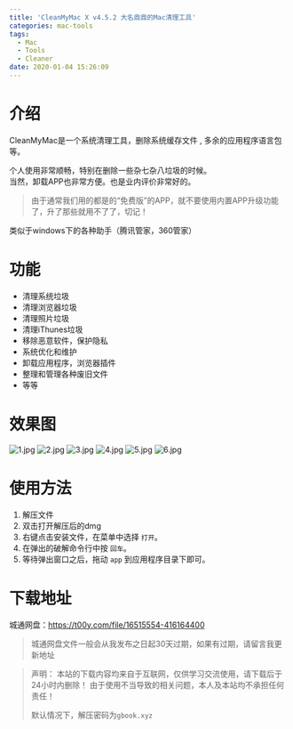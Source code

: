 ```yaml
---
title: 'CleanMyMac X v4.5.2 大名鼎鼎的Mac清理工具'
categories: mac-tools
tags:
  - Mac
  - Tools
  - Cleaner
date: 2020-01-04 15:26:09
---
```

# 介绍
CleanMyMac是一个系统清理工具，删除系统缓存文件 , 多余的应用程序语言包等。

个人使用非常顺畅，特别在删除一些杂七杂八垃圾的时候。  
当然，卸载APP也非常方便。也是业内评价非常好的。

> 由于通常我们用的都是的“免费版”的APP，就不要使用内置APP升级功能了，升了那些就用不了了，切记！

类似于windows下的各种助手（腾讯管家，360管家）

# 功能
- 清理系统垃圾
- 清理浏览器垃圾
- 清理照片垃圾
- 清理iThunes垃圾
- 移除恶意软件，保护隐私
- 系统优化和维护
- 卸载应用程序，浏览器插件
- 整理和管理各种废旧文件
- 等等

# 效果图
![1.jpg](https://i.loli.net/2019/12/30/Xt2mPRwjZKqN9Gf.jpg)
![2.jpg](https://i.loli.net/2019/12/30/fs89QkE1HujA2iW.jpg)
![3.jpg](https://i.loli.net/2019/12/30/CgRKZTq2pm6srBG.jpg)
![4.jpg](https://i.loli.net/2019/12/30/V5QkwN3E29mcorD.jpg)
![5.jpg](https://i.loli.net/2019/12/30/LTJy8ERxkis9BA5.jpg)
![6.jpg](https://i.loli.net/2019/12/30/COIrHv1TjVnARz9.jpg)


# 使用方法
1. 解压文件
2. 双击打开解压后的dmg
3. 右键点击安装文件，在菜单中选择 `打开`。
4. 在弹出的破解命令行中按 `回车`。
5. 等待弹出窗口之后，拖动 `app` 到应用程序目录下即可。

# 下载地址
城通网盘：https://t00y.com/file/16515554-416164400
> 城通网盘文件一般会从我发布之日起30天过期，如果有过期，请留言我更新地址


> 声明：
> 本站的下载内容均来自于互联网，仅供学习交流使用，请下载后于24小时内删除！
> 由于使用不当导致的相关问题，本人及本站均不承担任何责任！
>
> 默认情况下，解压密码为`gbook.xyz`
